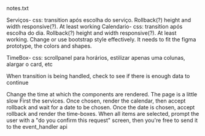 notes.txt

Serviços-
css: transition após escolha do serviço. Rollback(?)
height and width responsive(?). At least working
Calendario-
css: transition após escolha do dia. Rollback(?)
height and width responsive(?). At least working. Change or use bootstrap style effectively. It needs to fit the figma prototype, the colors and shapes.

TimeBox-
css: scrollpanel para horários, estilizar apenas uma colunas, alargar o card, etc

When transition is being handled, check to see if there is enough data to continue

Change the time at which the components are rendered. The page is a little slow
First the services. Once chosen, render the calendar, then accept rollback and wait for a date to be chosen. Once the date is chosen, accept rollback and render the time-boxes. When all items are selected, prompt the user with a "do you confirm this request" screen, then you're free to send it to the event_handler api
